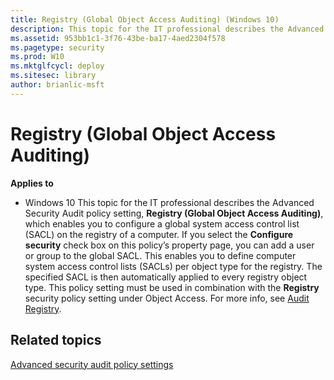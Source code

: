 ```yaml
---
title: Registry (Global Object Access Auditing) (Windows 10)
description: This topic for the IT professional describes the Advanced Security Audit policy setting, Registry (Global Object Access Auditing), which enables you to configure a global system access control list (SACL) on the registry of a computer.
ms.assetid: 953bb1c1-3f76-43be-ba17-4aed2304f578
ms.pagetype: security
ms.prod: W10
ms.mktglfcycl: deploy
ms.sitesec: library
author: brianlic-msft
---
```

# Registry (Global Object Access Auditing)
**Applies to**
-   Windows 10
This topic for the IT professional describes the Advanced Security Audit policy setting, **Registry (Global Object Access Auditing)**, which enables you to configure a global system access control list (SACL) on the registry of a computer.
If you select the **Configure security** check box on this policy’s property page, you can add a user or group to the global SACL. This enables you to define computer system access control lists (SACLs) per object type for the registry. The specified SACL is then automatically applied to every registry object type.
This policy setting must be used in combination with the **Registry** security policy setting under Object Access. For more info, see [Audit Registry](audit-registry.md).
## Related topics
[Advanced security audit policy settings](advanced-security-audit-policy-settings.md)
 
 
